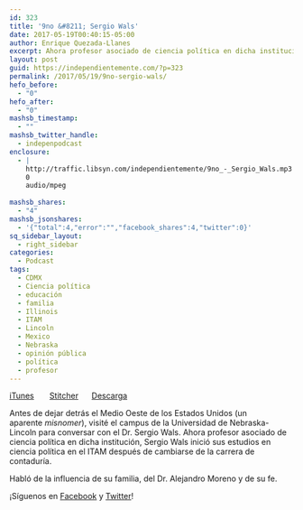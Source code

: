 ```yaml
---
id: 323
title: '9no &#8211; Sergio Wals'
date: 2017-05-19T00:40:15-05:00
author: Enrique Quezada-Llanes
excerpt: Ahora profesor asociado de ciencia política en dicha institución, Sergio Wals inició sus estudios en ciencia política en el ITAM después de cambiarse de la carrera de contaduría.
layout: post
guid: https://independientemente.com/?p=323
permalink: /2017/05/19/9no-sergio-wals/
hefo_before:
  - "0"
hefo_after:
  - "0"
mashsb_timestamp:
  - ""
mashsb_twitter_handle:
  - indepenpodcast
enclosure:
  - |
    http://traffic.libsyn.com/independientemente/9no_-_Sergio_Wals.mp3
    0
    audio/mpeg
    
mashsb_shares:
  - "4"
mashsb_jsonshares:
  - '{"total":4,"error":"","facebook_shares":4,"twitter":0}'
sq_sidebar_layout:
  - right_sidebar
categories:
  - Podcast
tags:
  - CDMX
  - Ciencia política
  - educación
  - familia
  - Illinois
  - ITAM
  - Lincoln
  - Mexico
  - Nebraska
  - opinión pública
  - política
  - profesor
---
```

[iTunes](https://itunes.apple.com/us/podcast/independientemente/id1205770233?mt=2&i=1000385585112)       [Stitcher](https://www.stitcher.com/s?eid=50211165&autoplay=1)      [Descarga](http://traffic.libsyn.com/independientemente/9no_-_Sergio_Wals.mp3)

Antes de dejar detrás el Medio Oeste de los Estados Unidos (un aparente _misnomer_), visité el campus de la Universidad de Nebraska-Lincoln para conversar con el Dr. Sergio Wals. Ahora profesor asociado de ciencia política en dicha institución, Sergio Wals inició sus estudios en ciencia política en el ITAM después de cambiarse de la carrera de contaduría.

Habló de la influencia de su familia, del Dr. Alejandro Moreno y de su fe.

¡Síguenos en [Facebook](https://facebook.com/indpndntmente) y [Twitter](https://twitter.com/indepenpodcast)!